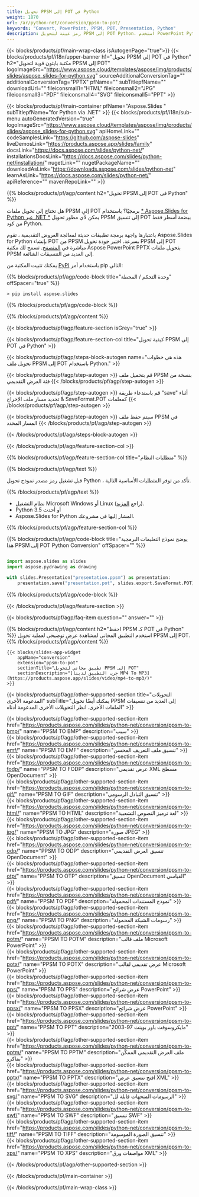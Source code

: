 ```yaml
---
title: تحويل PPSM إلى POT في Python
weight: 1870
url: /ar/python-net/conversion/ppsm-to-pot/ 
keywords: "Convert, PowerPoint, PPSM, POT, Presentation, Python"
description: رمز عينة لتحويل PPSM إلى POT Python. استخدم PowerPoint Python API لتحويل ملفات PPSM إلى ملفات POT.
---
```


{{< blocks/products/pf/main-wrap-class isAutogenPage="true">}}
{{< blocks/products/pf/i18n/upper-banner h1="تحويل PPSM إلى POT في Python" h2="مكتبة بايثون قوية لتحويل PPSM إلى POT" logoImageSrc="https://www.aspose.cloud/templates/aspose/img/products/slides/aspose_slides-for-python.svg" sourceAdditionalConversionTag="" additionalConversionTag="PPTX" pfName="" subTitlepfName="" downloadUrl="" fileiconsmall1="HTML" fileiconsmall2="JPG" fileiconsmall3="PDF" fileiconsmall4="SVG" fileiconsmall5="PPT" >}}

{{< blocks/products/pf/main-container pfName="Aspose.Slides " subTitlepfName="for Python via .NET" >}}
{{< blocks/products/pf/i18n/sub-menu autoGeneratedVersion="true" logoImageSrc="https://www.aspose.cloud/templates/aspose/img/products/slides/aspose_slides-for-python.svg" apiHomeLink="" codeSamplesLink="https://github.com/aspose-slides" liveDemosLink="https://products.aspose.app/slides/family" docsLink="https://docs.aspose.com/slides/python-net/" installationsDocsLink="https://docs.aspose.com/slides/python-net/installation/" nugetLink="" nugetPackageName="" downloadAsLink="https://downloads.aspose.com/slides/python-net" learnAsLink="https://docs.aspose.com/slides/python-net/" apiReference="" mavenRepoLink="" >}}

{{% blocks/products/pf/agp/content h2="تحويل PPSM إلى POT في Python" %}}

هل تحتاج إلى تحويل ملفات PPSM إلى POT برمجيًا؟ باستخدام [* Aspose.Slides for Python عبر .NET *](https://products.aspose.com/slides/python-net/) يمكن لأي مطور تحويل PPSM إلى تنسيق POT ببضعة أسطر فقط من كود Python.

باعتبارها واجهة برمجة تطبيقات حديثة لمعالجة العروض التقديمية ، تقوم Aspose.Slides for Python بإنشاء POT من PPSM بسرعة. اختبر جودة تحويل PPSM إلى POT مباشرة في [المتصفح](https://products.aspose.app/slides/conversion). تسمح لك مكتبة Aspose PowerPoint PPTX بتحويل ملفات PPSM إلى العديد من التنسيقات الشائعة.

يمكنك تثبيت المكتبة من [PyPI](https://pypi.org/project/Aspose.Slides/) باستخدام أمر pip التالي:

{{% blocks/products/pf/agp/code-block title="وحدة التحكم / المحطة" offSpacer="true" %}}

```console
> pip install aspose.slides

```

{{% /blocks/products/pf/agp/code-block %}}

{{% /blocks/products/pf/agp/content %}}

{{< blocks/products/pf/agp/feature-section isGrey="true" >}}

{{< blocks/products/pf/agp/feature-section-col title="كيفية تحويل PPSM إلى POT في Python" >}}

{{< blocks/products/pf/agp/steps-block-autogen name="هذه هي خطوات تحويل ملف PPSM إلى POT باستخدام Python." >}}

{{< blocks/products/pf/agp/step-autogen >}}
قم بتحميل ملف PPSM بنسخة من فئة العرض التقديمي
{{< /blocks/products/pf/agp/step-autogen >}}

{{< blocks/products/pf/agp/step-autogen >}}
قم باستدعاء طريقة "save" أثناء تحديد مسار ملف الإخراج & SaveFormat.POT كمعلمات
{{< /blocks/products/pf/agp/step-autogen >}}

{{< blocks/products/pf/agp/step-autogen >}}
سيتم حفظ ملف PPSM في المسار المحدد
{{< /blocks/products/pf/agp/step-autogen >}}

{{< /blocks/products/pf/agp/steps-block-autogen >}}

{{< /blocks/products/pf/agp/feature-section-col >}}

{{% blocks/products/pf/agp/feature-section-col title="متطلبات النظام" %}}

{{% blocks/products/pf/agp/text %}}

 قبل تشغيل رمز مصدر نموذج تحويل Python ، تأكد من توفر المتطلبات الأساسية التالية.

{{% /blocks/products/pf/agp/text %}}

- نظام التشغيل Microsoft Windows أو Linux (راجع [المزيد](https://docs.aspose.com/slides/python-net/system-requirements/)).
- Python 3.5 أو أحدث
- Aspose.Slides for Python المشار إليها في مشروعك.

{{% /blocks/products/pf/agp/feature-section-col %}}

{{% blocks/products/pf/agp/code-block title="يوضح نموذج التعليمات البرمجية هذا PPSM إلى POT Python Conversion" offSpacer="" %}}

```py

import aspose.slides as slides
import aspose.pydrawing as drawing

with slides.Presentation("presentation.ppsm") as presentation:
    presentation.save("presentation.pot", slides.export.SaveFormat.POT)

```
{{% /blocks/products/pf/agp/code-block %}}

{{< /blocks/products/pf/agp/feature-section >}}

{{< blocks/products/pf/agp/faq-item question="" answer="" >}}
 
{{% blocks/products/pf/agp/content h2="احفظ PPSM كـ POT في Python" %}}
استخدم التطبيق المجاني لمشاهدة عرض توضيحي لعملية تحويل PPSM إلى POT. 
{{% /blocks/products/pf/agp/content %}}

<!-- aboutfile Starts -->

<!-- aboutfile Ends -->

    {{< blocks/slides-app-widget 
        appName="conversion"
        extension="ppsm-to-pot"
        sectionTitle="تطبيق مجاني لتحويل PPSM إلى POT" 
        sectionDescription="[جرب التطبيق لدينا MP4 To MP3](https://products.aspose.app/slides/video/mp4-to-mp3/)" 
    >}}
    
{{< blocks/products/pf/agp/other-supported-section title="التحويلات المدعومة الأخرى" subTitle="يمكنك أيضًا تحويل PPSM إلى العديد من تنسيقات الملفات الأخرى. انظر التحويلات الأخرى المدعومة أدناه" >}}

{{< blocks/products/pf/agp/other-supported-section-item href="https://products.aspose.com/slides/python-net/conversion/ppsm-to-bmp/" name="PPSM TO BMP" description="سيب" >}}  
{{< blocks/products/pf/agp/other-supported-section-item href="https://products.aspose.com/slides/python-net/conversion/ppsm-to-emf/" name="PPSM TO EMF" description="تنسيق ملف التعريف المحسن" >}}  
{{< blocks/products/pf/agp/other-supported-section-item href="https://products.aspose.com/slides/python-net/conversion/ppsm-to-fodp/" name="PPSM TO FODP" description="عرض تقديمي XML مسطح OpenDocument" >}}  
{{< blocks/products/pf/agp/other-supported-section-item href="https://products.aspose.com/slides/python-net/conversion/ppsm-to-gif/" name="PPSM TO GIF" description="تنسيق التبادل الرسومي" >}}  
{{< blocks/products/pf/agp/other-supported-section-item href="https://products.aspose.com/slides/python-net/conversion/ppsm-to-html/" name="PPSM TO HTML" description="لغة ترميز النصوص التشعبية" >}}  
{{< blocks/products/pf/agp/other-supported-section-item href="https://products.aspose.com/slides/python-net/conversion/ppsm-to-jpg/" name="PPSM TO JPG" description="صورة JPEG" >}}  
{{< blocks/products/pf/agp/other-supported-section-item href="https://products.aspose.com/slides/python-net/conversion/ppsm-to-odp/" name="PPSM TO ODP" description="تنسيق العرض التقديمي OpenDocument" >}}  
{{< blocks/products/pf/agp/other-supported-section-item href="https://products.aspose.com/slides/python-net/conversion/ppsm-to-otp/" name="PPSM TO OTP" description="تنسيق OpenDocument القياسي" >}}  
{{< blocks/products/pf/agp/other-supported-section-item href="https://products.aspose.com/slides/python-net/conversion/ppsm-to-pdf/" name="PPSM TO PDF" description="نموذج المستندات المحمولة" >}}  
{{< blocks/products/pf/agp/other-supported-section-item href="https://products.aspose.com/slides/python-net/conversion/ppsm-to-png/" name="PPSM TO PNG" description="رسومات الشبكة المحمولة" >}}  
{{< blocks/products/pf/agp/other-supported-section-item href="https://products.aspose.com/slides/python-net/conversion/ppsm-to-potm/" name="PPSM TO POTM" description="ملف قالب Microsoft PowerPoint" >}}  
{{< blocks/products/pf/agp/other-supported-section-item href="https://products.aspose.com/slides/python-net/conversion/ppsm-to-potx/" name="PPSM TO POTX" description="عرض تقديمي لقالب Microsoft PowerPoint" >}}  
{{< blocks/products/pf/agp/other-supported-section-item href="https://products.aspose.com/slides/python-net/conversion/ppsm-to-pps/" name="PPSM TO PPS" description="عرض شرائح PowerPoint" >}}  
{{< blocks/products/pf/agp/other-supported-section-item href="https://products.aspose.com/slides/python-net/conversion/ppsm-to-ppsx/" name="PPSM TO PPSX" description="عرض شرائح PowerPoint" >}}  
{{< blocks/products/pf/agp/other-supported-section-item href="https://products.aspose.com/slides/python-net/conversion/ppsm-to-ppt/" name="PPSM TO PPT" description="مايكروسوفت باور بوينت 97-2003" >}}  
{{< blocks/products/pf/agp/other-supported-section-item href="https://products.aspose.com/slides/python-net/conversion/ppsm-to-pptm/" name="PPSM TO PPTM" description="ملف العرض التقديمي الممكّن بماكرو" >}}  
{{< blocks/products/pf/agp/other-supported-section-item href="https://products.aspose.com/slides/python-net/conversion/ppsm-to-pptx/" name="PPSM TO PPTX" description="افتح تنسيق عرض XML" >}}  
{{< blocks/products/pf/agp/other-supported-section-item href="https://products.aspose.com/slides/python-net/conversion/ppsm-to-svg/" name="PPSM TO SVG" description="الرسومات المتجهات قابلة لل" >}}  
{{< blocks/products/pf/agp/other-supported-section-item href="https://products.aspose.com/slides/python-net/conversion/ppsm-to-swf/" name="PPSM TO SWF" description="تنسيق SWF" >}}  
{{< blocks/products/pf/agp/other-supported-section-item href="https://products.aspose.com/slides/python-net/conversion/ppsm-to-tiff/" name="PPSM TO TIFF" description="تنسيق الصورة الموسومة" >}}  
{{< blocks/products/pf/agp/other-supported-section-item href="https://products.aspose.com/slides/python-net/conversion/ppsm-to-xps/" name="PPSM TO XPS" description="مواصفات ورق XML" >}}  


{{< /blocks/products/pf/agp/other-supported-section >}}

{{< /blocks/products/pf/main-container >}}
    
{{< /blocks/products/pf/main-wrap-class >}}